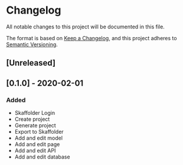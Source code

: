 # Changelog

All notable changes to this project will be documented in this file.

The format is based on [Keep a Changelog](https://keepachangelog.com/en/1.0.0/),
and this project adheres to [Semantic Versioning](https://semver.org/spec/v2.0.0.html).

## [Unreleased]

## [0.1.0] - 2020-02-01

### Added

- Skaffolder Login
- Create project
- Generate project
- Export to Skaffolder
- Add and edit model
- Add and edit page
- Add and edit API
- Add and edit database
